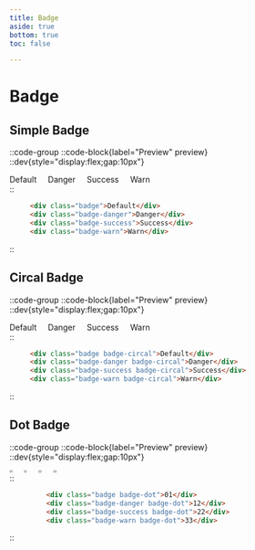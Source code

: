 ```yaml
---
title: Badge
aside: true
bottom: true
toc: false

---
```


# Badge

## Simple Badge


::code-group
    ::code-block{label="Preview" preview}
     ::dev{style="display:flex;gap:10px"}
        <div style="display: flex; gap:20px;">
            <div class="badge">Default</div>
            <div class="badge-danger">Danger</div>
            <div class="badge-success">Success</div>
            <div class="badge-warn">Warn</div>
        </div>
    ::
   ```html [HTML]
        <div class="badge">Default</div>
        <div class="badge-danger">Danger</div>
        <div class="badge-success">Success</div>
        <div class="badge-warn">Warn</div>
   
  ```
::

## Circal Badge


::code-group
    ::code-block{label="Preview" preview}
     ::dev{style="display:flex;gap:10px"}
        <div style="display: flex; gap:20px;">
            <div class="badge badge-circal">Default</div>
            <div class="badge-danger badge-circal">Danger</div>
            <div class="badge-success badge-circal">Success</div>
            <div class="badge-warn badge-circal">Warn</div>
        </div>
    ::
   ```html [HTML]
        <div class="badge badge-circal">Default</div>
        <div class="badge-danger badge-circal">Danger</div>
        <div class="badge-success badge-circal">Success</div>
        <div class="badge-warn badge-circal">Warn</div>
   
  ```
::
## Dot Badge


::code-group
    ::code-block{label="Preview" preview}
     ::dev{style="display:flex;gap:10px"}
        <div style="display: flex; gap:20px;font-size:5px">
            <div class="badge badge-dot">01</div>
            <div class="badge-danger badge-dot">12</div>
            <div class="badge-success badge-dot">22</div>
            <div class="badge-warn badge-dot">33</div>
        </div>
    ::
   ```html [HTML]
            <div class="badge badge-dot">01</div>
            <div class="badge-danger badge-dot">12</div>
            <div class="badge-success badge-dot">22</div>
            <div class="badge-warn badge-dot">33</div>
   
  ```
::